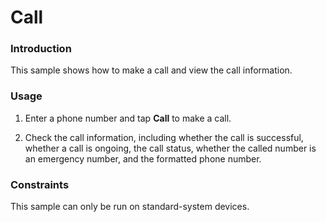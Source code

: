 # Call

### Introduction

This sample shows how to make a call and view the call information.

### Usage

1. Enter a phone number and tap **Call** to make a call.

2. Check the call information, including whether the call is successful, whether a call is ongoing, the call status, whether the called number is an emergency number, and the formatted phone number.

### Constraints

This sample can only be run on standard-system devices.
